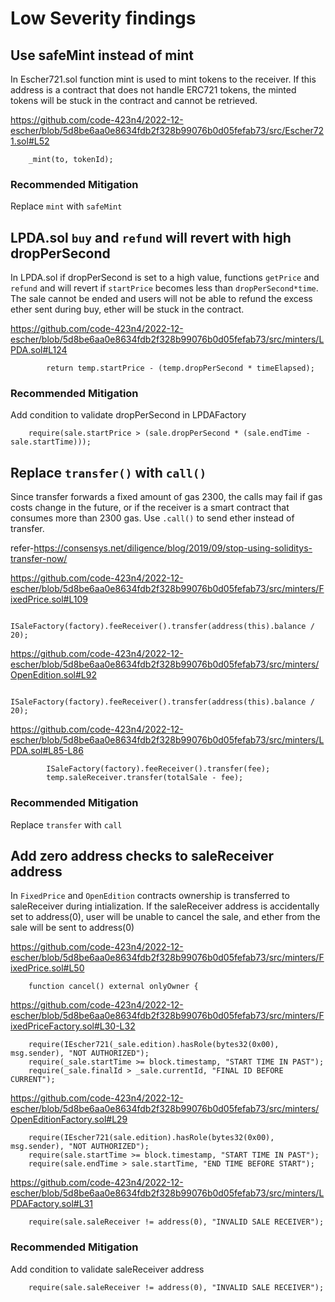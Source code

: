 
# Low Severity findings

## Use safeMint instead of mint

In Escher721.sol function mint is used to mint tokens to the receiver. If this address is a contract that does not handle ERC721 tokens, the minted tokens will be stuck in the contract and cannot be retrieved.

https://github.com/code-423n4/2022-12-escher/blob/5d8be6aa0e8634fdb2f328b99076b0d05fefab73/src/Escher721.sol#L52

```
    _mint(to, tokenId);
```

### Recommended Mitigation

Replace `mint` with `safeMint`

## LPDA.sol `buy` and `refund` will revert with high dropPerSecond

In LPDA.sol if dropPerSecond is set to a high value, functions `getPrice` and `refund` and  will revert if `startPrice` becomes less than `dropPerSecond*time`. The sale cannot be ended and users will not be able to refund the excess ether sent during buy, ether will be stuck in the contract.

https://github.com/code-423n4/2022-12-escher/blob/5d8be6aa0e8634fdb2f328b99076b0d05fefab73/src/minters/LPDA.sol#L124

```
        return temp.startPrice - (temp.dropPerSecond * timeElapsed);
```

### Recommended Mitigation

Add condition to validate dropPerSecond in LPDAFactory

```
    require(sale.startPrice > (sale.dropPerSecond * (sale.endTime - sale.startTime)));

```
## Replace `transfer()` with `call()`

Since transfer forwards a fixed amount of gas 2300, the calls may fail if gas costs change in the future, or if the receiver is a smart contract that consumes more than 2300 gas.
Use `.call()` to send ether instead of transfer.

refer-https://consensys.net/diligence/blog/2019/09/stop-using-soliditys-transfer-now/

https://github.com/code-423n4/2022-12-escher/blob/5d8be6aa0e8634fdb2f328b99076b0d05fefab73/src/minters/FixedPrice.sol#L109

```
        ISaleFactory(factory).feeReceiver().transfer(address(this).balance / 20);
```

https://github.com/code-423n4/2022-12-escher/blob/5d8be6aa0e8634fdb2f328b99076b0d05fefab73/src/minters/OpenEdition.sol#L92

```
        ISaleFactory(factory).feeReceiver().transfer(address(this).balance / 20);
```

https://github.com/code-423n4/2022-12-escher/blob/5d8be6aa0e8634fdb2f328b99076b0d05fefab73/src/minters/LPDA.sol#L85-L86

```
        ISaleFactory(factory).feeReceiver().transfer(fee);
        temp.saleReceiver.transfer(totalSale - fee);
```

### Recommended Mitigation

Replace `transfer` with `call`

## Add zero address checks to saleReceiver address

In `FixedPrice` and `OpenEdition` contracts ownership is transferred to saleReceiver during intialization. If the saleReceiver address is accidentally set to address(0), user will be unable to cancel the sale, and ether from the sale will be sent to address(0)

https://github.com/code-423n4/2022-12-escher/blob/5d8be6aa0e8634fdb2f328b99076b0d05fefab73/src/minters/FixedPrice.sol#L50

```
    function cancel() external onlyOwner {
```

https://github.com/code-423n4/2022-12-escher/blob/5d8be6aa0e8634fdb2f328b99076b0d05fefab73/src/minters/FixedPriceFactory.sol#L30-L32

```
    require(IEscher721(_sale.edition).hasRole(bytes32(0x00), msg.sender), "NOT AUTHORIZED");
    require(_sale.startTime >= block.timestamp, "START TIME IN PAST");
    require(_sale.finalId > _sale.currentId, "FINAL ID BEFORE CURRENT");
```

https://github.com/code-423n4/2022-12-escher/blob/5d8be6aa0e8634fdb2f328b99076b0d05fefab73/src/minters/OpenEditionFactory.sol#L29

```
    require(IEscher721(sale.edition).hasRole(bytes32(0x00), msg.sender), "NOT AUTHORIZED");
    require(sale.startTime >= block.timestamp, "START TIME IN PAST");
    require(sale.endTime > sale.startTime, "END TIME BEFORE START");
```

https://github.com/code-423n4/2022-12-escher/blob/5d8be6aa0e8634fdb2f328b99076b0d05fefab73/src/minters/LPDAFactory.sol#L31

```
    require(sale.saleReceiver != address(0), "INVALID SALE RECEIVER");
```
### Recommended Mitigation

Add condition to validate saleReceiver address

```
    require(sale.saleReceiver != address(0), "INVALID SALE RECEIVER");
```